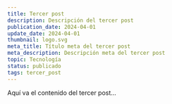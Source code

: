 ```yaml
---
title: Tercer post
description: Descripción del tercer post
publication_date: 2024-04-01
update_date: 2024-04-01
thumbnail: logo.svg
meta_title: Título meta del tercer post
meta_description: Descripción meta del tercer post
topic: Tecnología
status: publicado
tags: tercer_post
---
```


Aquí va el contenido del tercer post...

